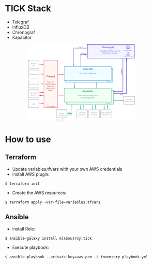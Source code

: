 # TICK Stack

* Telegraf
* InfluxDB
* Chronograf
* Kapacitor

<p align="center">
  <img src="logo.png" width="70%"/>
</p>

# How to use

## Terraform

* Update variables.tfvars with your own AWS credentials
* Install AWS plugin:

```
$ terraform init
```

* Create the AWS resources:

```
$ terraform apply -var-file=variables.tfvars
```

## Ansible

* Install Role:

```
$ ansible-galaxy install mlabouardy.tick
```

* Execute playbook:

```
$ ansible-playbook --private-key=aws.pem -i inventory playbook.yml
```
